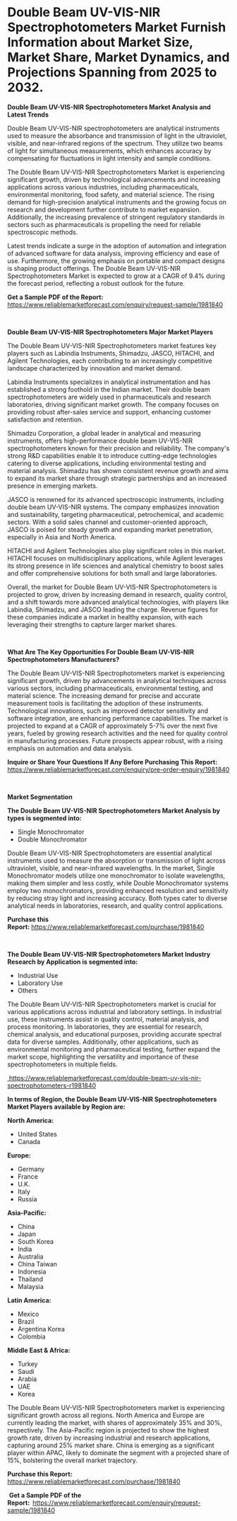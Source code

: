<p><h1>Double Beam UV-VIS-NIR Spectrophotometers Market Furnish Information about Market Size, Market Share, Market Dynamics, and Projections Spanning from 2025 to 2032.</h1></p><p><strong>Double Beam UV-VIS-NIR Spectrophotometers Market Analysis and Latest Trends</strong></p>
<p><p>Double Beam UV-VIS-NIR spectrophotometers are analytical instruments used to measure the absorbance and transmission of light in the ultraviolet, visible, and near-infrared regions of the spectrum. They utilize two beams of light for simultaneous measurements, which enhances accuracy by compensating for fluctuations in light intensity and sample conditions.</p><p>The Double Beam UV-VIS-NIR Spectrophotometers Market is experiencing significant growth, driven by technological advancements and increasing applications across various industries, including pharmaceuticals, environmental monitoring, food safety, and material science. The rising demand for high-precision analytical instruments and the growing focus on research and development further contribute to market expansion. Additionally, the increasing prevalence of stringent regulatory standards in sectors such as pharmaceuticals is propelling the need for reliable spectroscopic methods. </p><p>Latest trends indicate a surge in the adoption of automation and integration of advanced software for data analysis, improving efficiency and ease of use. Furthermore, the growing emphasis on portable and compact designs is shaping product offerings. The Double Beam UV-VIS-NIR Spectrophotometers Market is expected to grow at a CAGR of 9.4% during the forecast period, reflecting a robust outlook for the future.</p></p>
<p><strong>Get a Sample PDF of the Report:&nbsp;</strong> <a href="https://www.reliablemarketforecast.com/enquiry/request-sample/1981840?utm_campaign=3528&utm_medium=2&utm_source=Github&utm_content=ia&utm_term=12042025&utm_id=double-beam-uv-vis-nir-spectrophotometers">https://www.reliablemarketforecast.com/enquiry/request-sample/1981840</a></p>
<p>&nbsp;</p>
<p><strong>Double Beam UV-VIS-NIR Spectrophotometers Major Market Players</strong></p>
<p><p>The Double Beam UV-VIS-NIR Spectrophotometers market features key players such as Labindia Instruments, Shimadzu, JASCO, HITACHI, and Agilent Technologies, each contributing to an increasingly competitive landscape characterized by innovation and market demand.</p><p>Labindia Instruments specializes in analytical instrumentation and has established a strong foothold in the Indian market. Their double beam spectrophotometers are widely used in pharmaceuticals and research laboratories, driving significant market growth. The company focuses on providing robust after-sales service and support, enhancing customer satisfaction and retention.</p><p>Shimadzu Corporation, a global leader in analytical and measuring instruments, offers high-performance double beam UV-VIS-NIR spectrophotometers known for their precision and reliability. The company's strong R&D capabilities enable it to introduce cutting-edge technologies catering to diverse applications, including environmental testing and material analysis. Shimadzu has shown consistent revenue growth and aims to expand its market share through strategic partnerships and an increased presence in emerging markets.</p><p>JASCO is renowned for its advanced spectroscopic instruments, including double beam UV-VIS-NIR systems. The company emphasizes innovation and sustainability, targeting pharmaceutical, petrochemical, and academic sectors. With a solid sales channel and customer-oriented approach, JASCO is poised for steady growth and expanding market penetration, especially in Asia and North America.</p><p>HITACHI and Agilent Technologies also play significant roles in this market. HITACHI focuses on multidisciplinary applications, while Agilent leverages its strong presence in life sciences and analytical chemistry to boost sales and offer comprehensive solutions for both small and large laboratories.</p><p>Overall, the market for Double Beam UV-VIS-NIR Spectrophotometers is projected to grow, driven by increasing demand in research, quality control, and a shift towards more advanced analytical technologies, with players like Labindia, Shimadzu, and JASCO leading the charge. Revenue figures for these companies indicate a market in healthy expansion, with each leveraging their strengths to capture larger market shares.</p></p>
<p>&nbsp;</p>
<p><strong>What Are The Key Opportunities For Double Beam UV-VIS-NIR Spectrophotometers Manufacturers?</strong></p>
<p><p>The Double Beam UV-VIS-NIR Spectrophotometers market is experiencing significant growth, driven by advancements in analytical techniques across various sectors, including pharmaceuticals, environmental testing, and material science. The increasing demand for precise and accurate measurement tools is facilitating the adoption of these instruments. Technological innovations, such as improved detector sensitivity and software integration, are enhancing performance capabilities. The market is projected to expand at a CAGR of approximately 5-7% over the next five years, fueled by growing research activities and the need for quality control in manufacturing processes. Future prospects appear robust, with a rising emphasis on automation and data analysis.</p></p>
<p><strong>Inquire or Share Your Questions If Any Before Purchasing This Report:</strong> <a href="https://www.reliablemarketforecast.com/enquiry/pre-order-enquiry/1981840?utm_campaign=3528&utm_medium=2&utm_source=Github&utm_content=ia&utm_term=12042025&utm_id=double-beam-uv-vis-nir-spectrophotometers">https://www.reliablemarketforecast.com/enquiry/pre-order-enquiry/1981840</a></p>
<p>&nbsp;</p>
<p><strong>Market Segmentation</strong></p>
<p><strong>The Double Beam UV-VIS-NIR Spectrophotometers Market Analysis by types is segmented into:</strong></p>
<p><ul><li>Single Monochromator</li><li>Double Monochromator</li></ul></p>
<p><p>Double Beam UV-VIS-NIR Spectrophotometers are essential analytical instruments used to measure the absorption or transmission of light across ultraviolet, visible, and near-infrared wavelengths. In the market, Single Monochromator models utilize one monochromator to isolate wavelengths, making them simpler and less costly, while Double Monochromator systems employ two monochromators, providing enhanced resolution and sensitivity by reducing stray light and increasing accuracy. Both types cater to diverse analytical needs in laboratories, research, and quality control applications.</p></p>
<p><strong>Purchase this Report:&nbsp;</strong><a href="https://www.reliablemarketforecast.com/purchase/1981840?utm_campaign=3528&utm_medium=2&utm_source=Github&utm_content=ia&utm_term=12042025&utm_id=double-beam-uv-vis-nir-spectrophotometers">https://www.reliablemarketforecast.com/purchase/1981840</a></p>
<p>&nbsp;</p>
<p><strong>The Double Beam UV-VIS-NIR Spectrophotometers Market Industry Research by Application is segmented into:</strong></p>
<p><ul><li>Industrial Use</li><li>Laboratory Use</li><li>Others</li></ul></p>
<p><p>The Double Beam UV-VIS-NIR Spectrophotometers market is crucial for various applications across industrial and laboratory settings. In industrial use, these instruments assist in quality control, material analysis, and process monitoring. In laboratories, they are essential for research, chemical analysis, and educational purposes, providing accurate spectral data for diverse samples. Additionally, other applications, such as environmental monitoring and pharmaceutical testing, further expand the market scope, highlighting the versatility and importance of these spectrophotometers in multiple fields.</p></p>
<p><a href="https://www.reliablemarketforecast.com/double-beam-uv-vis-nir-spectrophotometers-r1981840?utm_campaign=3528&utm_medium=2&utm_source=Github&utm_content=ia&utm_term=12042025&utm_id=double-beam-uv-vis-nir-spectrophotometers">&nbsp;https://www.reliablemarketforecast.com/double-beam-uv-vis-nir-spectrophotometers-r1981840</a></p>
<p><strong>In terms of Region, the Double Beam UV-VIS-NIR Spectrophotometers Market Players available by Region are:</strong></p>
<p>
    <p> <strong> North America: </strong>
        <ul>
            <li>United States</li>
            <li>Canada</li>
        </ul>
        </p> 
    <p> <strong> Europe: </strong>
        <ul>
            <li>Germany</li>
            <li>France</li>
            <li>U.K.</li>
            <li>Italy</li>
            <li>Russia</li>
        </ul>
        </p> 
    <p> <strong> Asia-Pacific: </strong>
        <ul>
            <li>China</li>
            <li>Japan</li>
            <li>South Korea</li>
            <li>India</li>
            <li>Australia</li>
            <li>China Taiwan</li>
            <li>Indonesia</li>
            <li>Thailand</li>
            <li>Malaysia</li>
        </ul>
        </p> 
    <p> <strong> Latin America: </strong>
        <ul>
            <li>Mexico</li>
            <li>Brazil</li>
            <li>Argentina Korea</li>
            <li>Colombia</li>
        </ul>
        </p> 
    <p> <strong> Middle East & Africa: </strong>
        <ul>
            <li>Turkey</li>
            <li>Saudi</li>
            <li>Arabia</li>
            <li>UAE</li>
            <li>Korea</li>
        </ul>
    </p>
    </p>
<p><p>The Double Beam UV-VIS-NIR Spectrophotometers market is experiencing significant growth across all regions. North America and Europe are currently leading the market, with shares of approximately 35% and 30%, respectively. The Asia-Pacific region is projected to show the highest growth rate, driven by increasing industrial and research applications, capturing around 25% market share. China is emerging as a significant player within APAC, likely to dominate the segment with a projected share of 15%, bolstering the overall market trajectory.</p></p>
<p><strong>Purchase this Report: </strong><a href="https://www.reliablemarketforecast.com/purchase/1981840?utm_campaign=3528&utm_medium=2&utm_source=Github&utm_content=ia&utm_term=12042025&utm_id=double-beam-uv-vis-nir-spectrophotometers">https://www.reliablemarketforecast.com/purchase/1981840</a></p>
<p>&nbsp;<strong>Get a Sample PDF of the Report:&nbsp;&nbsp;</strong><a href="https://www.reliablemarketforecast.com/enquiry/request-sample/1981840?utm_campaign=3528&utm_medium=2&utm_source=Github&utm_content=ia&utm_term=12042025&utm_id=double-beam-uv-vis-nir-spectrophotometers">https://www.reliablemarketforecast.com/enquiry/request-sample/1981840</a></p>
<p><strong></strong></p>
<p><p></p><p></p><p></p></p>